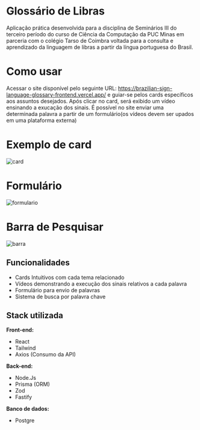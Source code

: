 
# Glossário de Libras
Aplicação prática desenvolvida para a disciplina de Seminários III do terceiro período do curso de Ciência da Computação da PUC Minas em parceria com o colégio Tarso de Coimbra voltada para a consulta e aprendizado da linguagem de libras a partir da língua portuguesa do Brasil.

# Como usar
Acessar o site disponível pelo seguinte URL: https://brazilian-sign-language-glossary-frontend.vercel.app/ e guiar-se pelos cards específicos aos assuntos desejados. Após clicar no card, será exibido um vídeo ensinando a exucação dos sinais. É possível no site enviar uma determinada palavra a partir de um formulário(os vídeos devem ser upados em uma plataforma externa)

# Exemplo de card

![card](https://cdn.discordapp.com/attachments/1148057323630231552/1314053770887430217/image.png?ex=67525f70&is=67510df0&hm=3e9f7e596c05db656fd219d0e3c92171ee953146ddcf12f06a7b5de0ed4af3bb&)

# Formulário
![formulario](https://cdn.discordapp.com/attachments/1148057323630231552/1314054299059486752/image.png?ex=67525fee&is=67510e6e&hm=8aecda6a6a0c3da18790a864d0cee18e956957d69c5741253c9a85da3fc8433e&)

# Barra de Pesquisar
![barra](https://cdn.discordapp.com/attachments/1148057323630231552/1314054560783794256/image.png?ex=6752602d&is=67510ead&hm=aef6f10641fb5a9d2de4a6fef4df67cf75100b32ff5d5101cdbfe5cee2ca03cb&)
## Funcionalidades

- Cards Intuitivos com cada tema relacionado
- Vídeos demonstrando a execução dos sinais relativos a cada palavra
- Formulário para envio de palavras
- Sistema de busca por palavra chave


## Stack utilizada

**Front-end:**
- React
- Tailwind
- Axios (Consumo da API)

**Back-end:** 
- Node.Js
- Prisma (ORM)
- Zod
- Fastify

**Banco de dados:**
- Postgre
